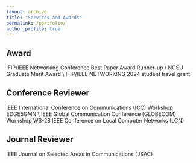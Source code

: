```yaml
---
layout: archive
title: "Services and Awards"
permalink: /portfolio/
author_profile: true
---
```


## Award
IFIP/IEEE Networking Conference Best Paper Award Runner-up \\
NCSU Graduate Merit Award \\
IFIP/IEEE NETWORKING 2024 student travel grant

## Conference Reviewer
IEEE International Conference on Communications (ICC) Workshop EDGE5GMN \\
IEEE Global Communication Conference (GLOBECOM) Workshop WS-28
IEEE Conference on Local Computer Networks (LCN)

## Journal Reviewer
IEEE Journal on Selected Areas in Communications (JSAC)